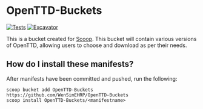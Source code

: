 # OpenTTD-Buckets

[![Tests](https://github.com/WenSimEHRP/OpenTTD-Buckets/actions/workflows/ci.yml/badge.svg)](https://github.com/WenSimEHRP/OpenTTD-Buckets/actions/workflows/ci.yml) [![Excavator](https://github.com/WenSimEHRP/OpenTTD-Buckets/actions/workflows/excavator.yml/badge.svg)](https://github.com/WenSimEHRP/OpenTTD-Buckets/actions/workflows/excavator.yml)

This is a bucket created for [Scoop](https://scoop.sh). This bucket will contain various versions of OpenTTD, allowing users to choose and download as per their needs.


## How do I install these manifests?

After manifests have been committed and pushed, run the following:

```pwsh
scoop bucket add OpenTTD-Buckets https://github.com/WenSimEHRP/OpenTTD-Buckets
scoop install OpenTTD-Buckets/<manifestname>
```
